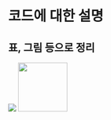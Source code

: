 # 코드에 대한 설명
## 표, 그림 등으로 정리

<img src= "images/스크린샷 2024-06-26 오후 4.08.42.png"> </img>
<img src= "images/스크린샷 2024-06-26 오후 4.08.42.png" width=100 height=100> </img>
